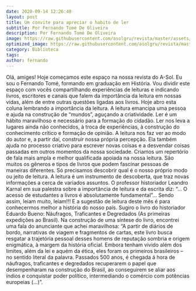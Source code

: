 ```yaml
---
date: 2020-09-14 12:26:40
layout: post
title: Um convite para apreciar o habito de ler
subtitle: Por Fernando Tomé De Oliveira
description: Por Fernando Tomé De Oliveira
image: https://raw.githubusercontent.com/asolgru/revista/master/assets/img/outros/ed1/pexels-photo-207662.jpeg
optimized_image: https://raw.githubusercontent.com/asolgru/revista/master/assets/img/outros/ed1/pexels-photo-207662.jpeg
category: Biblioteca
tags:
author: fernando
---
```


Olá, amiges! Hoje começamos este espaço na nossa revista do A-Sol. Eu sou o Fernando Tomé, formando em graduação em História. Vou dividir este espaço com vocês compartilhando experiências de leituras e indicando livros, escritores e canais que falem da importância da leitura em nossas vidas, além de entre outras questões ligadas aos livros.
Hoje abro esta coluna lembrando a importância da leitura. A leitura emancipa uma pessoa e ajuda na construção de “mundos”, aguçando a criatividade. Ler é um hábito maravilhoso e necessário para a formação do cidadão. Ler nos leva a lugares ainda não conhecidos, à troca de experiências, à construção do conhecimento crítico e formação de opinião.
A leitura nos faz ver ao modo do autor e, a partir daí, construir nossa própria percepção. Ela também ajuda no processo criativo para escrever novas coisas e a desvendar coisas passadas em outros momentos da nossa sociedade.
Criamos um repertório de fala mais ampla e melhor qualificada apoiada na nossa leitura. São muitos os gêneros e tipos de livros que podem fascinar pessoas de maneiras diferentes. Só precisamos descobrir qual é o nosso próprio modo ou jeito de leitura.
A leitura é um instrumento de descoberta, que traz novas informações a cerca de variados assuntos. O professor historiador Leandro Karnal em sua palestra sobre a importância de leitura e da escrita diz: “... O acesso de estudantes a livros é absolutamente fundamental”...
Sendo assim, leiam muito, leiam!!!
E a sugestão de leitura deste mês é para conhecermos melhor a história do nosso país. Sugiro o livro do historiador Eduardo Bueno: Náufragos, Traficantes e Degredados (As primeiras expedições ao Brasil). Na construção de uma síntese do livro, encontrei uma fala do anunciante que achei maravilhosa:
 “A partir de diários de bordo, narrativas de viagem e fragmentos de cartas, este livro busca resgatar a trajetória pessoal desses homens de reputação sombria e origem enigmática, à margem da história oficial. Embora tenham vivido além dos limites, além da lei e aquém da ética, eles foram os primeiros brasileiros – no sentido literal da palavra. Passados 500 anos, é chegada á hora de náufragos, traficantes e degredados recuperarem o papel que desempenharam na construção do Brasil, ao conseguirem se aliar aos índios e conquistar poder político, intermediando o comércio com potências europeias (...)”. 
